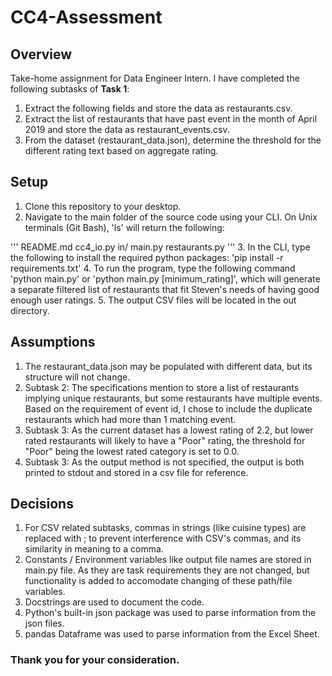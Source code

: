 # CC4-Assessment

## Overview
Take-home assignment for Data Engineer Intern.
I have completed the following subtasks of **Task 1**:
1. Extract the following fields and store the data as restaurants.csv.
2. Extract the list of restaurants that have past event in the month of April 2019 and store the data as restaurant_events.csv.
3. From the dataset (restaurant_data.json), determine the threshold for the different rating text based on aggregate rating.

## Setup
1. Clone this repository to your desktop.
2. Navigate to the main folder of the source code using your CLI. On Unix terminals (Git Bash), 'ls' will return the following:

'''
README.md
cc4_io.py
in/
main.py
restaurants.py
'''
3. In the CLI, type the following to install the required python packages:
   'pip install -r requirements.txt'
4. To run the program, type the following command
  'python main.py' or
  'python main.py [minimum_rating]',
  which will generate a separate filtered list of restaurants that fit Steven's needs of having good enough user ratings.
5. The output CSV files will be located in the out directory.

## Assumptions
1. The restaurant_data.json may be populated with different data, but its structure will not change.
2. Subtask 2: The specifications mention to store a list of restaurants implying unique restaurants, but some restaurants have multiple events. Based on the requirement of event id, I chose to include the duplicate restaurants which had more than 1 matching event.
3. Subtask 3: As the current dataset has a lowest rating of 2.2, but lower rated restaurants will likely to have a "Poor" rating, the threshold for "Poor" being the lowest rated category is set to 0.0.
4. Subtask 3: As the output method is not specified, the output is both printed to stdout and stored in a csv file for reference.

## Decisions
1. For CSV related subtasks, commas in strings (like cuisine types) are replaced with ; to prevent interference with CSV's commas, and its similarity in meaning to a comma.
2. Constants / Environment variables like output file names are stored in main.py file. As they are task requirements they are not changed, but functionality is added to accomodate changing of these path/file variables.
3. Docstrings are used to document the code.
4. Python's built-in json package was used to parse information from the json files.
5. pandas Dataframe was used to parse information from the Excel Sheet.

### Thank you for your consideration.
